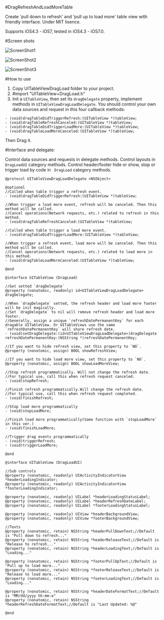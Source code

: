 #DragRefreshAndLoadMoreTable

Create 'pull down to refresh' and 'pull up to load more' table view with friendly interface.
Under MIT lisence.

Supports iOS4.3 - iOS7, tested in iOS4.3 - iOS7.0.

#Screen shots

![ScreenShot1](https://raw.github.com/OpenFibers/DragRefreshAndLoadMoreTableDemo/master/ScreenShot/ScreenShot1.png "Drag down to refresh 1")

![ScreenShot2](https://raw.github.com/OpenFibers/DragRefreshAndLoadMoreTableDemo/master/ScreenShot/ScreenShot2.png "Drag down to refresh 2")

![ScreenShot3](https://raw.github.com/OpenFibers/DragRefreshAndLoadMoreTableDemo/master/ScreenShot/ScreenShot3.png "Drag up to load more")

#How to use

1. Copy UITableViewDragLoad folder to your project.
2. \#import "UITableView+DragLoad.h"
3. Init a `UITableView`, then set its `dragDelegate` property, implement methods in `UITableViewDragLoadDelegate`. You should control your own data sources and request in this four callback methods:

```
- (void)dragTableDidTriggerRefresh:(UITableView *)tableView;
- (void)dragTableRefreshCanceled:(UITableView *)tableView;
- (void)dragTableDidTriggerLoadMore:(UITableView *)tableView;
- (void)dragTableLoadMoreCanceled:(UITableView *)tableView;
```

Then Drag it.

#Interface and delegate:

Control data sources and requests in delegate methods.
Control layouts in `DragLoadUI` category methods.
Control header/footer hide or show, stop or trigger load by code in `
DragLoad` category methods.

```
@protocol UITableViewDragLoadDelegate <NSObject>

@optional
//Called when table trigger a refresh event.
- (void)dragTableDidTriggerRefresh:(UITableView *)tableView;

//When trigger a load more event, refresh will be canceled. Then this method will be called.
//Cancel operations(Network requests, etc.) related to refresh in this method.
- (void)dragTableRefreshCanceled:(UITableView *)tableView;

//Called when table trigger a load more event.
- (void)dragTableDidTriggerLoadMore:(UITableView *)tableView;

//When trigger a refresh event, load more will be canceled. Then this method will be called.
//Cancel operations(Network requests, etc.) related to load more in this method.
- (void)dragTableLoadMoreCanceled:(UITableView *)tableView;

@end

@interface UITableView (DragLoad)

//Get setted `dragDelegate`
@property (nonatomic, readonly) id<UITableViewDragLoadDelegate> dragDelegate;

//When `dragDelegate` setted, the refresh header and load more footer will be init magically.
//Set `dragDelegate` to nil will remove refresh header and load more footer.
//Generally, assign a unique `refreshDatePermanentKey` for each dragable UITableView. Or UITableViews use the same `refreshDatePermanentKey` will share refresh date.
- (void)setDragDelegate:(id<UITableViewDragLoadDelegate>)dragDelegate refreshDatePermanentKey:(NSString *)refreshDatePermanentKey;

//If you want to hide refresh view, set this property to `NO`.
@property (nonatomic, assign) BOOL showRefreshView;

//If you want to hide load more view, set this property to `NO`.
@property (nonatomic, assign) BOOL showLoadMoreView;

//Stop refresh programmatically. Will not change the refresh date.
//For typical use, call this when refresh request canceled.
- (void)stopRefresh;

//Finish refresh programmatically.Will change the refresh date.
//For typical use, call this when refresh request completed.
- (void)finishRefresh;

//Stop load more programmatically
- (void)stopLoadMore;

//Finish load more programmatically(Same function with `stopLoadMore` in this ver.)
- (void)finishLoadMore;

//Trigger drag events programmatically
- (void)triggerRefresh;
- (void)triggerLoadMore;

@end

@interface UITableView (DragLoadUI)

//Sub controls
@property (nonatomic, readonly) UIActivityIndicatorView *headerLoadingIndicator;
@property (nonatomic, readonly) UIActivityIndicatorView *footerLoadingIndicator;

@property (nonatomic, readonly) UILabel *headerLoadingStatusLabel;
@property (nonatomic, readonly) UILabel *headerRefreshDateLabel;
@property (nonatomic, readonly) UILabel *footerLoadingStatusLabel;

@property (nonatomic, readonly) UIView *headerBackgroundView;
@property (nonatomic, readonly) UIView *footerBackgroundView;

//Texts
@property (nonatomic, retain) NSString *headerPullDownText;//Default is "Pull down to refresh..."
@property (nonatomic, retain) NSString *headerReleaseText;//Default is "Release to refresh..."
@property (nonatomic, retain) NSString *headerLoadingText;//Default is "Loading..."

@property (nonatomic, retain) NSString *footerPullUpText;//Default is "Pull up to load more..."
@property (nonatomic, retain) NSString *footerReleaseText;//Default is "Release to load more..."
@property (nonatomic, retain) NSString *footerLoadingText;//Default is "Loading..."

@property (nonatomic, retain) NSString *headerDateFormatText;//Default is "MM/dd/yyyy hh:mm:a"
@property (nonatomic, retain) NSString *headerRefreshDateFormatText;//Default is "Last Updated: %@"

@end

```